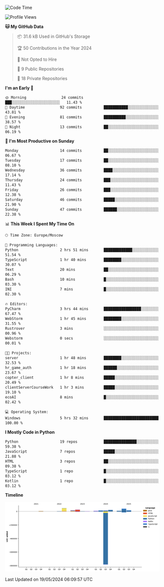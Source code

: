 <!--START_SECTION:waka-->
![Code Time](http://img.shields.io/badge/Code%20Time-329%20hrs%2049%20mins-blue)

![Profile Views](http://img.shields.io/badge/Profile%20Views-0-blue)

**🐱 My GitHub Data** 

> 📦 31.6 kB Used in GitHub's Storage 
 > 
> 🏆 50 Contributions in the Year 2024
 > 
> 🚫 Not Opted to Hire
 > 
> 📜 9 Public Repositories 
 > 
> 🔑 18 Private Repositories 
 > 
**I'm an Early 🐤** 

```text
🌞 Morning                24 commits          ███░░░░░░░░░░░░░░░░░░░░░░   11.43 % 
🌆 Daytime                92 commits          ███████████░░░░░░░░░░░░░░   43.81 % 
🌃 Evening                81 commits          ██████████░░░░░░░░░░░░░░░   38.57 % 
🌙 Night                  13 commits          ██░░░░░░░░░░░░░░░░░░░░░░░   06.19 % 
```
📅 **I'm Most Productive on Sunday** 

```text
Monday                   14 commits          ██░░░░░░░░░░░░░░░░░░░░░░░   06.67 % 
Tuesday                  17 commits          ██░░░░░░░░░░░░░░░░░░░░░░░   08.10 % 
Wednesday                36 commits          ████░░░░░░░░░░░░░░░░░░░░░   17.14 % 
Thursday                 24 commits          ███░░░░░░░░░░░░░░░░░░░░░░   11.43 % 
Friday                   26 commits          ███░░░░░░░░░░░░░░░░░░░░░░   12.38 % 
Saturday                 46 commits          █████░░░░░░░░░░░░░░░░░░░░   21.90 % 
Sunday                   47 commits          ██████░░░░░░░░░░░░░░░░░░░   22.38 % 
```


📊 **This Week I Spent My Time On** 

```text
🕑︎ Time Zone: Europe/Moscow

💬 Programming Languages: 
Python                   2 hrs 51 mins       █████████████░░░░░░░░░░░░   51.54 % 
TypeScript               1 hr 40 mins        ████████░░░░░░░░░░░░░░░░░   30.07 % 
Text                     20 mins             ██░░░░░░░░░░░░░░░░░░░░░░░   06.29 % 
Bash                     10 mins             █░░░░░░░░░░░░░░░░░░░░░░░░   03.30 % 
INI                      7 mins              █░░░░░░░░░░░░░░░░░░░░░░░░   02.30 % 

🔥 Editors: 
PyCharm                  3 hrs 44 mins       █████████████████░░░░░░░░   67.47 % 
WebStorm                 1 hr 45 mins        ████████░░░░░░░░░░░░░░░░░   31.55 % 
Rustrover                3 mins              ░░░░░░░░░░░░░░░░░░░░░░░░░   00.96 % 
Webstorm                 0 secs              ░░░░░░░░░░░░░░░░░░░░░░░░░   00.01 % 

🐱‍💻 Projects: 
server                   1 hr 48 mins        ████████░░░░░░░░░░░░░░░░░   32.53 % 
hr_game_auth             1 hr 18 mins        ██████░░░░░░░░░░░░░░░░░░░   23.67 % 
copter_client            1 hr 8 mins         █████░░░░░░░░░░░░░░░░░░░░   20.49 % 
clientServerCourseWork   1 hr 3 mins         █████░░░░░░░░░░░░░░░░░░░░   19.10 % 
ecoAI                    8 mins              █░░░░░░░░░░░░░░░░░░░░░░░░   02.42 % 

💻 Operating System: 
Windows                  5 hrs 32 mins       █████████████████████████   100.00 % 
```

**I Mostly Code in Python** 

```text
Python                   19 repos            ███████████████░░░░░░░░░░   59.38 % 
JavaScript               7 repos             █████░░░░░░░░░░░░░░░░░░░░   21.88 % 
HTML                     3 repos             ██░░░░░░░░░░░░░░░░░░░░░░░   09.38 % 
TypeScript               1 repo              █░░░░░░░░░░░░░░░░░░░░░░░░   03.12 % 
Kotlin                   1 repo              █░░░░░░░░░░░░░░░░░░░░░░░░   03.12 % 
```



**Timeline**

![Lines of Code chart](https://raw.githubusercontent.com/adlemx/adlemx/main/assets/bar_graph.png)


 Last Updated on 19/05/2024 06:09:57 UTC
<!--END_SECTION:waka-->
